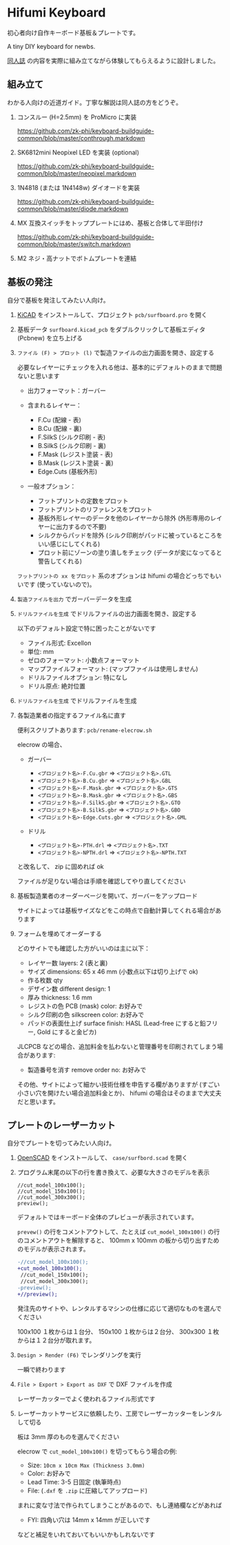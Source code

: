# Hifumi Keyboard

初心者向け自作キーボード基板＆プレートです。

A tiny DIY keyboard for newbs.

[同人誌](https://riconken.bitbucket.io/hifumi/) の内容を実際に組み立てながら体験してもらえるように設計しました。

## 組み立て

わかる人向けの近道ガイド。丁寧な解説は同人誌の方をどうぞ。

1. コンスルー (H=2.5mm) を ProMicro に実装

   https://github.com/zk-phi/keyboard-buildguide-common/blob/master/conthrough.markdown

2. SK6812mini Neopixel LED を実装 (optional)

   https://github.com/zk-phi/keyboard-buildguide-common/blob/master/neopixel.markdown

3. 1N4818 (または 1N4148w) ダイオードを実装

   https://github.com/zk-phi/keyboard-buildguide-common/blob/master/diode.markdown

4. MX 互換スイッチをトッププレートにはめ、基板と合体して半田付け

   https://github.com/zk-phi/keyboard-buildguide-common/blob/master/switch.markdown

5. M2 ネジ・高ナットでボトムプレートを連結

## 基板の発注

自分で基板を発注してみたい人向け。

1. [KiCAD](https://kicad.org/) をインストールして、プロジェクト `pcb/surfboard.pro` を開く

2. 基板データ `surfboard.kicad_pcb` をダブルクリックして基板エディタ (Pcbnew) を立ち上げる

3. `ファイル (F) > プロット (l)` で製造ファイルの出力画面を開き、設定する

   必要なレイヤーにチェックを入れる他は、基本的にデフォルトのままで問題ないと思います

   - 出力フォーマット：ガーバー

   - 含まれるレイヤー：
     - F.Cu (配線 - 表)
     - B.Cu (配線 - 裏)
     - F.SilkS (シルク印刷 - 表)
     - B.SilkS (シルク印刷 - 裏)
     - F.Mask (レジスト塗装 - 表)
     - B.Mask (レジスト塗装 - 裏)
     - Edge.Cuts (基板外形)

   - 一般オプション：
     - フットプリントの定数をプロット
     - フットプリントのリファレンスをプロット
     - 基板外形レイヤーのデータを他のレイヤーから除外 (外形専用のレイヤーに出力するので不要)
     - シルクからパッドを除外 (シルク印刷がパッドに被っているところをいい感じにしてくれる)
     - プロット前にゾーンの塗り潰しをチェック (データが変になってると警告してくれる)

   `フットプリントの xx をプロット` 系のオプションは hifumi の場合どっちでもいいです (使っていないので)。

4. `製造ファイルを出力` でガーバーデータを生成

5. `ドリルファイルを生成` でドリルファイルの出力画面を開き、設定する

   以下のデフォルト設定で特に困ったことがないです

   - ファイル形式: Excellon
   - 単位:  mm
   - ゼロのフォーマット: 小数点フォーマット
   - マップファイルフォーマット: (マップファイルは使用しません)
   - ドリルファイルオプション: 特になし
   - ドリル原点: 絶対位置

6. `ドリルファイルを生成` でドリルファイルを生成

7. 各製造業者の指定するファイル名に直す

   便利スクリプトあります: `pcb/rename-elecrow.sh`

   elecrow の場合、

   - ガーバー
     - `<プロジェクト名>-F.Cu.gbr` => `<プロジェクト名>.GTL`
     - `<プロジェクト名>-B.Cu.gbr` => `<プロジェクト名>.GBL`
     - `<プロジェクト名>-F.Mask.gbr` => `<プロジェクト名>.GTS`
     - `<プロジェクト名>-B.Mask.gbr` => `<プロジェクト名>.GBS`
     - `<プロジェクト名>-F.SilkS.gbr` => `<プロジェクト名>.GTO`
     - `<プロジェクト名>-B.SilkS.gbr` => `<プロジェクト名>.GBO`
     - `<プロジェクト名>-Edge.Cuts.gbr` => `<プロジェクト名>.GML`

   - ドリル
     - `<プロジェクト名>-PTH.drl` => `<プロジェクト名>.TXT`
     - `<プロジェクト名>-NPTH.drl` => `<プロジェクト名>-NPTH.TXT`

   と改名して、 zip に固めれば ok

   ファイルが足りない場合は手順を確認してやり直してください

8. 基板製造業者のオーダーページを開いて、ガーバーをアップロード

   サイトによっては基板サイズなどをこの時点で自動計算してくれる場合があります

9. フォームを埋めてオーダーする

   どのサイトでも確認した方がいいのは主に以下：

   - レイヤー数 layers: 2 (表と裏)
   - サイズ dimensions: 65 x 46 mm (小数点以下は切り上げで ok)
   - 作る枚数 qty
   - デザイン数 different design: 1
   - 厚み thickness: 1.6 mm
   - レジストの色 PCB (mask) color: お好みで
   - シルク印刷の色 silkscreen color: お好みで
   - パッドの表面仕上げ surface finish: HASL (Lead-free にすると鉛フリー, Gold にすると金ピカ)

   JLCPCB などの場合、追加料金を払わないと管理番号を印刷されてしまう場合があります:

   - 製造番号を消す remove order no: お好みで

   その他、サイトによって細かい技術仕様を申告する欄がありますが (すごい小さい穴を開けたい場合追加料金とか)、 hifumi の場合はそのままで大丈夫だと思います。

## プレートのレーザーカット

自分でプレートを切ってみたい人向け。

1. [OpenSCAD](https://www.openscad.org/) をインストールして、 `case/surfbord.scad` を開く

2. プログラム末尾の以下の行を書き換えて、必要な大きさのモデルを表示

   ```scad
   //cut_model_100x100();
   //cut_model_150x100();
   //cut_model_300x300();
   preview();
   ```

   デフォルトではキーボード全体のプレビューが表示されています。

   `prevew()` の行をコメントアウトして、たとえば `cut_model_100x100()` の行のコメントアウトを解除すると、 100mm x 100mm の板から切り出すためのモデルが表示されます。

   ```diff
   -//cut_model_100x100();
   +cut_model_100x100();
    //cut_model_150x100();
    //cut_model_300x300();
   -preview();
   +//preview();
   ```

   発注先のサイトや、レンタルするマシンの仕様に応じて適切なものを選んでください

   100x100 １枚からは１台分、 150x100 １枚からは２台分、 300x300 １枚からは１２台分が取れます。

3. `Design > Render (F6)` でレンダリングを実行

   一瞬で終わります

4. `File > Export > Export as DXF` で DXF ファイルを作成

   レーザーカッターでよく使われるファイル形式です

5. レーザーカットサービスに依頼したり、工房でレーザーカッターをレンタルして切る

   板は 3mm 厚のものを選んでください

   elecrow で `cut_model_100x100()` を切ってもらう場合の例:

   - Size: `10cm x 10cm Max (Thickness 3.0mm)`
   - Color: お好みで
   - Lead Time: 3-5 日固定 (執筆時点)
   - File: (`.dxf` を `.zip` に圧縮してアップロード)

   まれに変な寸法で作られてしまうことがあるので、もし連絡欄などがあれば

   - FYI: 四角い穴は 14mm x 14mm が正しいです

   などと補足をいれておいてもいいかもしれないです
